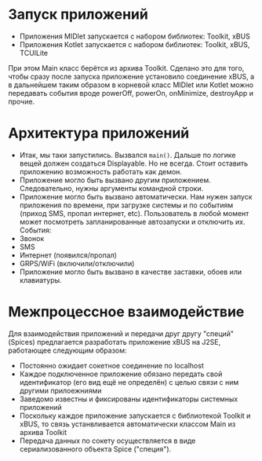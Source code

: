 # Запуск приложений

* Приложения MIDlet запускается с набором библиотек: Toolkit, xBUS
* Приложения Kotlet запускается с набором библиотек: Toolkit, xBUS, TCUILite

При этом Main класс берётся из архива Toolkit. Сделано это для того, чтобы сразу после запуска приложение установило соединение xBUS, а в дальнейшем таким образом в корневой класс MIDlet или Kotlet можно передавать события вроде powerOff, powerOn, onMinimize, destroyApp и прочие.

# Архитектура приложений

* Итак, мы таки запустились. Вызвался `main()`. Дальше по логике вещей должен создаться Displayable. Но не всегда. Стоит оставить приложению возможность работать как демон.
* Приложение могло быть вызвано другим приложением. Следовательно, нужны аргументы командной строки.
* Приложение могло быть вызвано автоматически. Нам нужен запуск приложения по времени, при загрузке системы и по событиям (приход SMS, пропал интернет, etc). Пользователь в любой момент может посмотреть запланированные автозапуски и отключить их. События:
 * Звонок
 * SMS
 * Интернет (появился/пропал)
 * GRPS/WiFi (включили/отключили)
* Приложение могло быть вызвано в качестве заставки, обоев или клавиатуры.

# Межпроцессное взаимодействие

  Для взаимодействия приложений и передачи друг другу "специй" (Spices) предлагается разработать приложение xBUS на J2SE, работающее следующим образом:
* Постоянно ожидает сокетное соединение по localhost
* Каждое подключенное приложение обязано передать свой идентификатор (его вид ещё не определён) с целью связи с ним другими прилоежниями
* Заведомо известны и фиксированы идентификаторы системных приложений
* Поскольку каждое приложение запускается с библиотекой Toolkit и xBUS, то связь устанвливается автоматически классом Main из архива Toolkit
* Передача данных по сокету осуществляется в виде сериализованного объекта Spice ("специя"). 